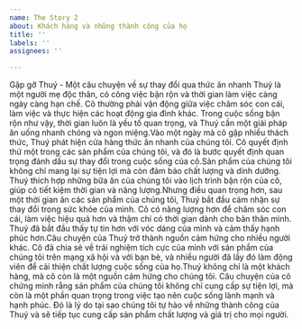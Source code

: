 ```yaml
---
name: The Story 2
about: Khách hàng và những thành công của họ
title: ''
labels: ''
assignees: ''

---
```


Gặp gỡ Thuý - Một câu chuyện về sự thay đổi qua thức ăn nhanh
Thuý là một người mẹ độc thân, có công việc bận rộn và thời gian làm việc càng ngày càng hạn chế. Cô thường phải vận động giữa việc chăm sóc con cái, làm việc và thực hiện các hoạt động gia đình khác. Trong cuộc sống bận rộn như vậy, thời gian luôn là yếu tố quan trọng, và Thuý cần một giải pháp ăn uống nhanh chóng và ngon miệng.Vào một ngày mà cô gặp nhiều thách thức, Thuý phát hiện cửa hàng thức ăn nhanh của chúng tôi. Cô quyết định thử một trong các sản phẩm của chúng tôi, và đó là bước quyết định quan trọng đánh dấu sự thay đổi trong cuộc sống của cô.Sản phẩm của chúng tôi không chỉ mang lại sự tiện lợi mà còn đảm bảo chất lượng và dinh dưỡng. Thuý thích hợp những bữa ăn của chúng tôi vào lịch trình bận rộn của cô, giúp cô tiết kiệm thời gian và năng lượng.Nhưng điều quan trọng hơn, sau một thời gian ăn các sản phẩm của chúng tôi, Thuý bắt đầu cảm nhận sự thay đổi trong sức khỏe của mình. Cô có năng lượng hơn để chăm sóc con cái, làm việc hiệu quả hơn và thậm chí có thời gian dành cho bản thân mình. Thuý đã bắt đầu thấy tự tin hơn với vóc dáng của mình và cảm thấy hạnh phúc hơn.Câu chuyện của Thuý trở thành nguồn cảm hứng cho nhiều người khác. Cô đã chia sẻ về trải nghiệm tích cực của mình với sản phẩm của chúng tôi trên mạng xã hội và với bạn bè, và nhiều người đã lấy đó làm động viên để cải thiện chất lượng cuộc sống của họ.Thuý không chỉ là một khách hàng, mà cô còn là một nguồn cảm hứng cho chúng tôi. Câu chuyện của cô chứng minh rằng sản phẩm của chúng tôi không chỉ cung cấp sự tiện lợi, mà còn là một phần quan trọng trong việc tạo nên cuộc sống lành mạnh và hạnh phúc. Đó là lý do tại sao chúng tôi tự hào về những thành công của Thuý và sẽ tiếp tục cung cấp sản phẩm chất lượng và giá trị cho mọi người.

